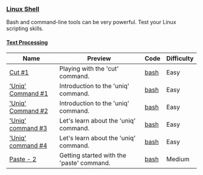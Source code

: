 ### [Linux Shell](https://www.hackerrank.com/domains/shell)
Bash and command-line tools can be very powerful. Test your Linux scripting skills.

#### [Text Processing](https://www.hackerrank.com/domains/shell/textpro)

Name | Preview | Code | Difficulty
---- | ------- | ---- | ----------
[Cut #1](https://www.hackerrank.com/challenges/text-processing-cut-1)|Playing with the 'cut' command.|[bash](text-processing-cut-1.sh)|Easy
['Uniq' Command #1](https://www.hackerrank.com/challenges/text-processing-in-linux-the-uniq-command-1)|Introduction to the 'uniq' command.|[bash](text-processing-in-linux-the-uniq-command-1.sh)|Easy
['Uniq' Command #2](https://www.hackerrank.com/challenges/text-processing-in-linux-the-uniq-command-2)|Introduction to the 'uniq' command.|[bash](text-processing-in-linux-the-uniq-command-2.sh)|Easy
['Uniq' command #3](https://www.hackerrank.com/challenges/text-processing-in-linux-the-uniq-command-3)|Let's learn about the 'uniq' command.|[bash](text-processing-in-linux-the-uniq-command-3.sh)|Easy
['Uniq' command #4](https://www.hackerrank.com/challenges/text-processing-in-linux-the-uniq-command-4)|Let's learn about the 'uniq' command.|[bash](text-processing-in-linux-the-uniq-command-4.sh)|Easy
[Paste - 2](https://www.hackerrank.com/challenges/paste-2)|Getting started with the 'paste' command.|[bash](paste-2.sh)|Medium

